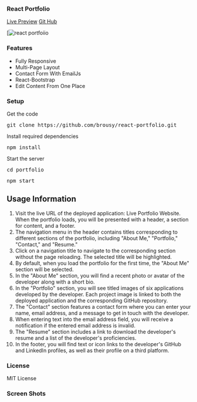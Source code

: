 ### React Portfolio
 [Live Preview](https://resplendent-entremet-17f1d7.netlify.app/)
 [Git Hub](https://github.com/brousy/react-portfolio)

[![react portfoiio](src.image)

### Features

- Fully Responsive
- Multi-Page Layout
- Contact Form With EmailJs
- React-Bootstrap
- Edit Content From One Place

### Setup

Get the code

<pre>git clone https://github.com/brousy/react-portfolio.git</pre>
 
Install required dependencies

<pre>npm install</pre>


Start the server

<pre>cd portfolio</pre>

<pre>npm start</pre>

## Usage Information

1. Visit the live URL of the deployed application: Live Portfolio Website.
When the portfolio loads, you will be presented with a header, a section for content, and a footer.
2. The navigation menu in the header contains titles corresponding to different sections of the portfolio, including "About Me," "Portfolio," "Contact," and "Resume."
3. Click on a navigation title to navigate to the corresponding section without the page reloading. The selected title will be highlighted.
4. By default, when you load the portfolio for the first time, the "About Me" section will be selected.
5. In the "About Me" section, you will find a recent photo or avatar of the developer along with a short bio.
6. In the "Portfolio" section, you will see titled images of six applications developed by the developer. Each project image is linked to both the deployed application and the corresponding GitHub repository.
7. The "Contact" section features a contact form where you can enter your name, email address, and a message to get in touch with the developer.
8. When entering text into the email address field, you will receive a notification if the entered email address is invalid.
9. The "Resume" section includes a link to download the developer's resume and a list of the developer's proficiencies.
10. In the footer, you will find text or icon links to the developer's GitHub and LinkedIn profiles, as well as their profile on a third platform.

### License
MIT License

### Screen Shots



